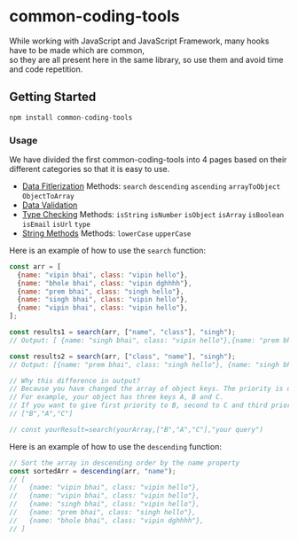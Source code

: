 # common-coding-tools

While working with JavaScript and JavaScript Framework, many hooks have to be made which are common, \
so they are all present here in the same library, so use them and avoid time and code repetition.

## Getting Started
```javascript
npm install common-coding-tools
```


### Usage
We have divided the first common-coding-tools into 4 pages based on their different categories so that it is easy to use.

- [Data Fitlerization](https://github.com/PaneruVipin/common.md/blob/main/array.md#common-coding-toolsarray)    Methods: `search` `descending` `ascending` `arrayToObject` `ObjectToArray`
- [Data Validation](https://github.com/PaneruVipin/common.md/blob/main/validation.md#common-coding-toolsvalidation)
- [Type Checking](https://github.com/PaneruVipin/common.md/blob/main/types.md#common-coding-toolstypes)        Methods: `isString` `isNumber` `isObject` `isArray` `isBoolean` `isEmail` `isUrl` `type`
- [String Methods](https://github.com/PaneruVipin/common.md/blob/main/string.md#common-coding-toolsstring)      Methods: `lowerCase` `upperCase`


Here is an example of how to use the `search` function:
```javascript
const arr = [
  {name: "vipin bhai", class: "vipin hello"},
  {name: "bhole bhai", class: "vipin dghhhh"},
  {name: "prem bhai", class: "singh hello"},
  {name: "singh bhai", class: "vipin hello"},
  {name: "vipin bhai", class: "vipin hello"},
];

const results1 = search(arr, ["name", "class"], "singh");
// Output: [ {name: "singh bhai", class: "vipin hello"},{name: "prem bhai", class: "singh hello"}]

const results2 = search(arr, ["class", "name"], "singh");
// Output: [{name: "prem bhai", class: "singh hello"}, {name: "singh bhai", class: "vipin hello"}]

// Why this difference in output?
// Because you have changed the array of object keys. The priority is decided according to the position of the key. 
// For example, your object has three keys A, B and C. 
// If you want to give first priority to B, second to C and third priority to A, then write like this
// ["B","A","C"]

// const yourResult=search(yourArray,["B","A","C"],"your query")
```

Here is an example of how to use the `descending` function:
```javascript
// Sort the array in descending order by the name property
const sortedArr = descending(arr, "name"); 
// [
//   {name: "vipin bhai", class: "vipin hello"},
//   {name: "vipin bhai", class: "vipin hello"},
//   {name: "singh bhai", class: "vipin hello"},
//   {name: "prem bhai", class: "singh hello"},
//   {name: "bhole bhai", class: "vipin dghhhh"},
// ]

```
